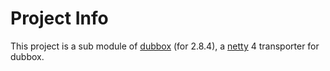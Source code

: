 # Project Info

This project is a sub module of [dubbox](https://github.com/dangdangdotcom/dubbox) (for 2.8.4), a [netty](http://netty.io/) 4 transporter for dubbox.
